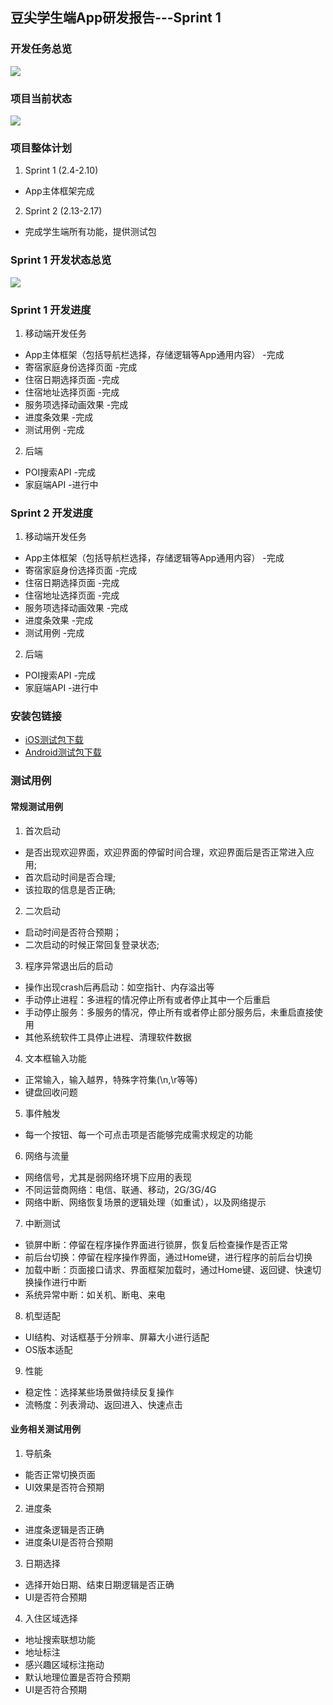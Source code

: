 ## 豆尖学生端App研发报告---Sprint 1
### 开发任务总览
![](https://raw.githubusercontent.com/ustcqidi/Image/master/BTop/image/task_sp1.png)

### 项目当前状态
![](https://github.com/ustcqidi/Image/blob/master/BTop/image/task_status_sp1.png)

### 项目整体计划
1. Sprint 1 (2.4-2.10)
  - App主体框架完成

2. Sprint 2 (2.13-2.17)
  - 完成学生端所有功能，提供测试包

### Sprint 1 开发状态总览
![](https://github.com/ustcqidi/Image/blob/master/BTop/image/task_stastic_sp1.png?raw=true)

### Sprint 1 开发进度
1. 移动端开发任务
  - App主体框架（包括导航栏选择，存储逻辑等App通用内容） -完成
  - 寄宿家庭身份选择页面    -完成
  - 住宿日期选择页面    -完成
  - 住宿地址选择页面    -完成
  - 服务项选择动画效果   -完成
  - 进度条效果   -完成
  - 测试用例    -完成

2. 后端
  - POI搜索API   -完成
  - 家庭端API    -进行中

### Sprint 2 开发进度
1. 移动端开发任务
  - App主体框架（包括导航栏选择，存储逻辑等App通用内容） -完成
  - 寄宿家庭身份选择页面    -完成
  - 住宿日期选择页面    -完成
  - 住宿地址选择页面    -完成
  - 服务项选择动画效果   -完成
  - 进度条效果   -完成
  - 测试用例    -完成

2. 后端
  - POI搜索API   -完成
  - 家庭端API    -进行中

### 安装包链接
- [iOS测试包下载](https://www.teambition.com/project/587449ce8ff84e0451f4c551/works/587c56969a46b2ef71e242ed/work/589d7f7702891cf650fc679e)
- [Android测试包下载](https://www.teambition.com/project/587449ce8ff84e0451f4c551/works/587c637bc0323df932235562/work/589d909554a217c932a81bb6)

### 测试用例
#### 常规测试用例
1. 首次启动
  - 是否出现欢迎界面，欢迎界面的停留时间合理，欢迎界面后是否正常进入应用;
  - 首次启动时间是否合理;
  - 该拉取的信息是否正确;

2. 二次启动
  - 启动时间是否符合预期；
  - 二次启动的时候正常回复登录状态;

3. 程序异常退出后的启动
  - 操作出现crash后再启动：如空指针、内存溢出等
  - 手动停止进程：多进程的情况停止所有或者停止其中一个后重启
  - 手动停止服务：多服务的情况，停止所有或者停止部分服务后，未重启直接使用
  - 其他系统软件工具停止进程、清理软件数据

4. 文本框输入功能
  - 正常输入，输入越界，特殊字符集(\n,\r等等)
  - 键盘回收问题

5. 事件触发
  - 每一个按钮、每一个可点击项是否能够完成需求规定的功能

6. 网络与流量
  - 网络信号，尤其是弱网络环境下应用的表现
  - 不同运营商网络：电信、联通、移动，2G/3G/4G
  - 网络中断、网络恢复场景的逻辑处理（如重试），以及网络提示

7. 中断测试
  - 锁屏中断：停留在程序操作界面进行锁屏，恢复后检查操作是否正常
  - 前后台切换：停留在程序操作界面，通过Home键，进行程序的前后台切换
  - 加载中断：页面接口请求、界面框架加载时，通过Home键、返回键、快速切换操作进行中断
  - 系统异常中断：如关机、断电、来电

8. 机型适配
  - UI结构、对话框基于分辨率、屏幕大小进行适配
  - OS版本适配

9. 性能
  - 稳定性：选择某些场景做持续反复操作
  - 流畅度：列表滑动、返回进入、快速点击

#### 业务相关测试用例
1. 导航条
  - 能否正常切换页面
  - UI效果是否符合预期

2. 进度条
  - 进度条逻辑是否正确
  - 进度条UI是否符合预期

3. 日期选择
  - 选择开始日期、结束日期逻辑是否正确
  - UI是否符合预期

4. 入住区域选择
  - 地址搜索联想功能
  - 地址标注
  - 感兴趣区域标注拖动
  - 默认地理位置是否符合预期
  - UI是否符合预期
